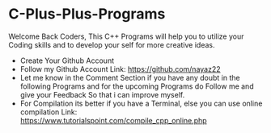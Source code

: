 # C-Plus-Plus-Programs
Welcome Back Coders, This C++ Programs will help you to utilize your Coding skills and to develop your self for more creative ideas.


* Create Your Github Account
* Follow my Github Account Link: https://github.com/nayaz22
* Let me know in the Comment Section if you have any doubt in the following Programs and for the upcoming Programs do Follow me and give your Feedback So that i can improve myself.
* For Compilation its better if you have a Terminal, else you can use online compilation Link: https://www.tutorialspoint.com/compile_cpp_online.php
